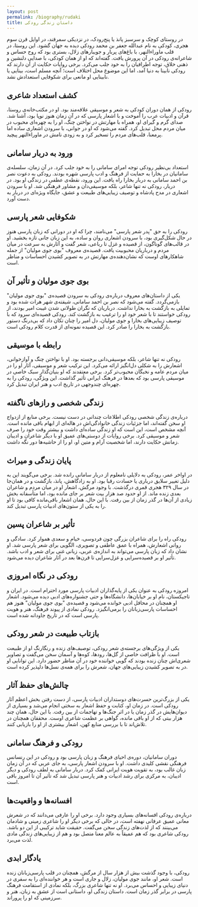 ```yaml
---
layout: post
permalink: /biography/rudaki
title: داستان زندگی رودکی
---
```

  
در روستای کوچک و سرسبز پانذ یا پنج‌رودک، در نزدیکی سمرقند، در اوایل قرن سوم هجری، کودکی به نام عبدالله جعفر بن محمد رودکی دیده به جهان گشود. این روستا، در قلب ماوراءالنهر، با باغ‌های پربار و جویبارهای زلال، بستری بود که روح حساس و شاعرانه‌ی رودکی در آن پرورش یافت. گفته‌اند که او از همان کودکی، با صدایی دلنشین و ذهنی خلاق، توجه اطرافیان را به خود جلب می‌کرد. برخی روایات حکایت از آن دارند که رودکی نابینا به دنیا آمد، اما این موضوع محل اختلاف است؛ آنچه مسلم است، بینایی یا نابینایی او مانعی برای شکوفایی استعدادش نشد.

## کشف استعداد شاعری
رودکی از همان دوران کودکی به شعر و موسیقی علاقه‌مند بود. او در مکتب‌خانه‌ی روستا، قرآن و ادبیات عرب را آموخت و با اشعار پارسی که در آن زمان هنوز نوپا بود، آشنا شد. صدای گرم و گیرای او، همراه با مهارتش در نواختن چنگ، او را به چهره‌ای محبوب در میان مردم محل تبدیل کرد. گفته می‌شود که او در جوانی، با سرودن اشعاری ساده اما پرمعنا، قلب‌های مردم را تسخیر کرد و به زودی نامش در ماوراءالنهر پیچید.

## ورود به دربار سامانی
استعداد بی‌نظیر رودکی توجه امرای سامانی را به خود جلب کرد. در آن زمان، سلسله‌ی سامانیان در بخارا به حمایت از فرهنگ و ادب پارسی شهره بودند. رودکی به دعوت نصر بن احمد سامانی به دربار بخارا راه یافت. این ورود، نقطه‌ی عطفی در زندگی او بود. در دربار، رودکی نه تنها شاعر، بلکه موسیقی‌دان و مشاور فرهنگی شد. او با سرودن اشعاری در مدح پادشاه و توصیف زیبایی‌های طبیعت و عشق، جایگاه ویژه‌ای در دربار به دست آورد.

## شکوفایی شعر پارسی
رودکی را به حق "پدر شعر پارسی" می‌نامند، چرا که او در دورانی که زبان پارسی هنوز در حال شکل‌گیری بود، با سرودن اشعاری روان و ساده، به این زبان جانی تازه بخشید. او در قالب‌های گوناگون، از قصیده و غزل تا رباعی، شعر گفت و آثارش به سرعت در میان مردم و درباریان محبوبیت یافت. قصیده‌ی معروف "بوی جوی مولیان" از جمله شاهکارهای اوست که نشان‌دهنده‌ی مهارتش در به تصویر کشیدن احساسات و مناظر است.

## بوی جوی مولیان و تأثیر آن
یکی از داستان‌های معروف درباره‌ی رودکی به سرودن قصیده‌ی "بوی جوی مولیان" بازمی‌گردد. گفته می‌شود که نصر بن احمد سامانی، شیفته‌ی شهر هرات شده بود و تمایلی به بازگشت به بخارا نداشت. درباریان که نگران طولانی شدن غیبت امیر بودند، از رودکی خواستند تا با شعر خود او را ترغیب به بازگشت کند. رودکی قصیده‌ای سرود که با توصیف زیبایی‌های بخارا و جوی مولیان، دل امیر را چنان تکان داد که بی‌درنگ دستور بازگشت به بخارا را صادر کرد. این قصیده نمونه‌ای از قدرت کلام رودکی است.

## رابطه با موسیقی
رودکی نه تنها شاعر، بلکه موسیقی‌دانی برجسته بود. او با نواختن چنگ و آوازخوانی، اشعارش را به شکلی دل‌انگیز ارائه می‌کرد. این ترکیب شعر و موسیقی، آثار او را در میان مردم عامه و نخبگان محبوب‌تر کرد. برخی معتقدند که او بنیان‌گذار سبک خاصی در موسیقی پارسی بود که بعدها در فرهنگ ایرانی تأثیر گذاشت. این ویژگی، رودکی را به چهره‌ای چندوجهی در تاریخ ادب و هنر ایران تبدیل کرد.

## زندگی شخصی و رازهای ناگفته
درباره‌ی زندگی شخصی رودکی اطلاعات چندانی در دست نیست. برخی منابع از ازدواج او سخن گفته‌اند، اما جزئیات زندگی خانوادگی‌اش در هاله‌ای از ابهام باقی مانده است. آنچه مشخص است، این است که او زندگی ساده‌ای داشت و بیشتر وقت خود را صرف شعر و موسیقی کرد. برخی روایات از دوستی‌های عمیق او با دیگر شاعران و ادیبان زمانش حکایت دارند، اما شخصیت آرام و متین او، او را از حاشیه‌ها دور نگه داشت.

## پایان زندگی و میراث
در اواخر عمر، رودکی به دلایلی نامعلوم از دربار سامانی رانده شد. برخی می‌گویند این به دلیل تغییر سلایق درباری یا حسادت رقبا بود. او به زادگاهش، پانذ، بازگشت و در همان‌جا در سال ۳۲۹ هجری قمری درگذشت. با وجود مرگش، اشعار او در میان مردم و شاعران بعدی زنده ماند. از او حدود صد هزار بیت شعر بر جای مانده بود، اما متأسفانه بخش زیادی از آن‌ها در گذر زمان از بین رفت. با این حال، همان اشعار باقی‌مانده کافی بود تا او را به یکی از ستون‌های ادبیات پارسی تبدیل کند.

## تأثیر بر شاعران پسین
رودکی راه را برای شاعران بزرگی چون فردوسی، خیام و سعدی هموار کرد. سادگی و روانی اشعارش، همراه با عمق عاطفی و تصویری، الگویی برای شعر پارسی شد. او نشان داد که زبان پارسی می‌تواند به اندازه‌ی عربی، زبانی غنی برای شعر و ادب باشد. تأثیر او بر قصیده‌سرایی و غزل‌سرایی تا قرن‌ها بعد در آثار شاعران دیده می‌شود.

## رودکی در نگاه امروزی
امروزه رودکی به عنوان یکی از پایه‌گذاران ادبیات پارسی مورد احترام است. در ایران و تاجیکستان، نام او بر خیابان‌ها، دانشگاه‌ها و حتی جشنواره‌های ادبی دیده می‌شود. اشعار او همچنان در محافل ادبی خوانده می‌شود و قصیده‌ی "بوی جوی مولیان" هنوز هم احساسات پارسی‌زبانان را برمی‌انگیزد. رودکی نمادی از پیوند فرهنگ، هنر و هویت پارسی است که در تاریخ جاودانه شده است.

## بازتاب طبیعت در شعر رودکی
یکی از ویژگی‌های برجسته‌ی شعر رودکی، توصیف‌های زنده و رنگارنگ او از طبیعت است. او با ظرافت خاصی از گل‌ها، رودها، کوه‌ها و آسمان سخن می‌گفت و تصاویر شعری‌اش چنان زنده بودند که گویی خواننده خود در آن مناظر حضور دارد. این توانایی او در به تصویر کشیدن زیبایی‌های جهان، شعرش را برای همه‌ی نسل‌ها دلپذیر کرده است.

## چالش‌های حفظ آثار
یکی از بزرگ‌ترین حسرت‌های دوستداران ادبیات پارسی، از دست رفتن بخش اعظم آثار رودکی است. در زمان او، کتابت و حفظ اشعار به سختی انجام می‌شد و بسیاری از دیوان‌هایش در گذر زمان یا در اثر جنگ‌ها و تهاجمات از بین رفت. با این حال، همان چند هزار بیتی که از او باقی مانده، گواهی بر عظمت شاعری اوست. محققان همچنان در تلاش‌اند تا با بررسی منابع کهن، اشعار بیشتری از او را بازیابی کنند.

## رودکی و فرهنگ سامانی
دوران سامانیان، دوره‌ی احیای فرهنگ و زبان پارسی بود و رودکی در این رنسانس فرهنگی نقشی کلیدی داشت. او با سرودن اشعار پارسی، به جای عربی که در آن زمان زبان غالب بود، به تقویت هویت ایرانی کمک کرد. دربار سامانی به لطف رودکی و دیگر ادیبان، به مرکزی برای رشد ادبیات و هنر پارسی تبدیل شد که تأثیر آن تا امروز باقی است.

## افسانه‌ها و واقعیت‌ها
درباره‌ی رودکی افسانه‌های بسیاری وجود دارد. برخی او را عارفی می‌دانند که در شعرش معانی عمیق عرفانی نهفته است، در حالی که برخی دیگر او را شاعری زمینی و شادمان می‌بینند که از لذت‌های زندگی سخن می‌گفت. حقیقت شاید ترکیبی از این دو باشد. رودکی شاعری بود که هم عمیقاً به عالم معنا متصل بود و هم از زیبایی‌های زندگی مادی لذت می‌برد.

## یادگار ابدی
رودکی، با وجود گذشت بیش از هزار سال از مرگش، همچنان در قلب پارسی‌زبانان زنده است. شعر او، مانند جوی مولیان، زلال و جاری است و هر خواننده‌ای را به سفری در دنیای زیبایی و احساس می‌برد. او نه تنها شاعری بزرگ، بلکه نمادی از استقامت فرهنگ پارسی در برابر گذر زمان است. داستان زندگی او، داستانی است از عشق به زبان، هنر و سرزمینی که او را پروراند.
